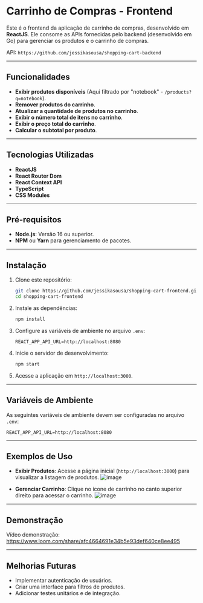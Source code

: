 
# Carrinho de Compras - Frontend

Este é o frontend da aplicação de carrinho de compras, desenvolvido em **ReactJS**. Ele consome as APIs fornecidas pelo backend (desenvolvido em Go) para gerenciar os produtos e o carrinho de compras.

API: `https://github.com/jessikasousa/shopping-cart-backend`

---

## Funcionalidades

- **Exibir produtos disponíveis** (Aqui filtrado por "notebook" - `/products?q=notebook`).
- **Remover produtos do carrinho**.
- **Atualizar a quantidade de produtos no carrinho**.
- **Exibir o número total de itens no carrinho**.
- **Exibir o preço total do carrinho**.
- **Calcular o subtotal por produto**.

---

## Tecnologias Utilizadas

- **ReactJS**
- **React Router Dom**
- **React Context API**
- **TypeScript**
- **CSS Modules**

---

## Pré-requisitos

- **Node.js**: Versão 16 ou superior.
- **NPM** ou **Yarn** para gerenciamento de pacotes.

---

## Instalação

1. Clone este repositório:
   ```bash
   git clone https://github.com/jessikasousa/shopping-cart-frontend.git
   cd shopping-cart-frontend
   ```

2. Instale as dependências:
   ```bash
   npm install
   ```

3. Configure as variáveis de ambiente no arquivo `.env`:
   ```env
   REACT_APP_API_URL=http://localhost:8080
   ```

4. Inicie o servidor de desenvolvimento:
   ```bash
   npm start
   ```

5. Acesse a aplicação em `http://localhost:3000`.

---

## Variáveis de Ambiente

As seguintes variáveis de ambiente devem ser configuradas no arquivo `.env`:

```env
REACT_APP_API_URL=http://localhost:8080
```

---

## Exemplos de Uso

- **Exibir Produtos**: Acesse a página inicial (`http://localhost:3000`) para visualizar a listagem de produtos.
  ![image](https://github.com/user-attachments/assets/a6c25b6d-b193-47e0-a9a6-49acae2f29ec)

- **Gerenciar Carrinho**: Clique no ícone de carrinho no canto superior direito para acessar o carrinho.
  ![image](https://github.com/user-attachments/assets/b9833954-9935-45dd-b4f2-f1b76f649237)

---
## Demonstração

Vídeo demonstração: https://www.loom.com/share/afc4664691e34b5e93def640ce8ee495

---

## Melhorias Futuras

- Implementar autenticação de usuários.
- Criar uma interface para filtros de produtos.
- Adicionar testes unitários e de integração.

